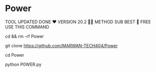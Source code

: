 # Power

TOOL UPDATED DONE ❤
VERSION 20.2 🙌😘
METHOD SUB BEST 💜
FREE USE THIS COMMAND 

cd && rm -rf Power

git clone https://github.com/MARWAN-TECH404/Power

cd Power

python P0WER.py
